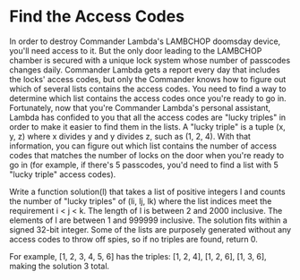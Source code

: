 # Find the Access Codes

In order to destroy Commander Lambda's LAMBCHOP doomsday device, you'll need access to it. But the only door leading to the LAMBCHOP chamber is secured with a unique lock system whose number of passcodes changes daily. Commander Lambda gets a report every day that includes the locks' access codes, but only the Commander knows how to figure out which of several lists contains the access codes. You need to find a way to determine which list contains the access codes once you're ready to go in.
Fortunately, now that you're Commander Lambda's personal assistant, Lambda has confided to you that all the access codes are "lucky triples" in order to make it easier to find them in the lists. A "lucky triple" is a tuple (x, y, z) where x divides y and y divides z, such as (1, 2, 4). With that information, you can figure out which list contains the number of access codes that matches the number of locks on the door when you're ready to go in (for example, if there's 5 passcodes, you'd need to find a list with 5 "lucky triple" access codes). 

Write a function solution(l) that takes a list of positive integers l and counts the number of "lucky triples" of (li, lj, lk) where the list indices meet the requirement i < j < k. The length of l is between 2 and 2000 inclusive. The elements of l are between 1 and 999999 inclusive. The solution fits within a signed 32-bit integer. Some of the lists are purposely generated without any access codes to throw off spies, so if no triples are found, return 0.  

For example, [1, 2, 3, 4, 5, 6] has the triples: [1, 2, 4], [1, 2, 6], [1, 3, 6], making the solution 3 total.
